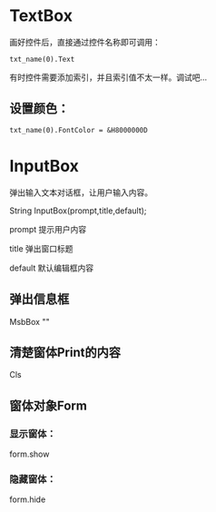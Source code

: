 # TextBox

画好控件后，直接通过控件名称即可调用：

```
txt_name(0).Text
```

有时控件需要添加索引，并且索引值不太一样。调试吧...

## 设置颜色：

```
txt_name(0).FontColor = &H8000000D
```



# InputBox

弹出输入文本对话框，让用户输入内容。

String InputBox(prompt,title,default);

prompt 提示用户内容

title 弹出窗口标题

default 默认编辑框内容	



## 弹出信息框

MsbBox ""



## 清楚窗体Print的内容

Cls

## 窗体对象Form

### 显示窗体：

form.show

### 隐藏窗体：

form.hide



# 





























